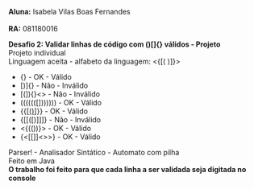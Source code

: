 **Aluna:** Isabela Vilas Boas Fernandes<br />      
**RA:** 081180016

**Desafio 2: Validar linhas de código com ()[]{} válidos - Projeto**<br />
Projeto individual<br />
Linguagem aceita - alfabeto da linguagem: <{[( )]}>

- [](){} - OK - Válido<br />
- [)]{} - Não - Inválido<br />
- [(]){}<> - Não - Inválido<br />
- (((((([])))))) - OK - Válido<br />
- {{[[()]()]}} - OK - Válido<br />
- {[[([)]]]} - Não - Inválido<br />
- <{(())}> - OK - Válido<br />
- {<[]()[[]]<>>} - OK - Válido<br />

Parser! - Analisador Sintático - Automato com pilha<br />
Feito em Java<br />
**O trabalho foi feito para que cada linha a ser validada seja digitada no console**<br />
